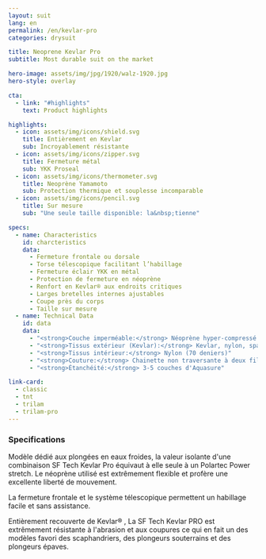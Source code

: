 ```yaml
---
layout: suit
lang: en
permalink: /en/kevlar-pro
categories: drysuit

title: Neoprene Kevlar Pro
subtitle: Most durable suit on the market

hero-image: assets/img/jpg/1920/walz-1920.jpg
hero-style: overlay

cta:
  - link: "#highlights"
    text: Product highlights

highlights:
  - icon: assets/img/icons/shield.svg
    title: Entièrement en Kevlar
    sub: Incroyablement résistante
  - icon: assets/img/icons/zipper.svg
    title: Fermeture métal
    sub: YKK Proseal
  - icon: assets/img/icons/thermometer.svg
    title: Neoprène Yamamoto
    sub: Protection thermique et souplesse incomparable
  - icon: assets/img/icons/pencil.svg
    title: Sur mesure
    sub: "Une seule taille disponible: la&nbsp;tienne"

specs:
  - name: Characteristics
    id: charcteristics
    data: 
      - Fermeture frontale ou dorsale
      - Torse télescopique facilitant l’habillage
      - Fermeture éclair YKK en métal
      - Protection de fermeture en néoprène
      - Renfort en Kevlar® aux endroits critiques
      - Larges bretelles internes ajustables
      - Coupe près du corps
      - Taille sur mesure
  - name: Technical Data
    id: data
    data:
      - "<strong>Couche imperméable:</strong> Néoprène hyper-compressé 2mm"
      - "<strong>Tissus extérieur (Kevlar):</strong> Kevlar, nylon, spandex"
      - "<strong>Tissus intérieur:</strong> Nylon (70 deniers)"
      - "<strong>Couture:</strong> Chainette non traversante à deux fils"
      - "<strong>Étanchéité:</strong> 3-5 couches d'Aquasure"

link-card:
  - classic
  - tnt
  - trilam
  - trilam-pro
---
```

<h3 class="content-title">Specifications</h3>

Modèle dédié aux plongées en eaux froides, la valeur isolante d'une combinaison SF Tech Kevlar Pro équivaut à elle seule à un Polartec Power stretch. Le néoprène utilisé est extrêmement flexible et profère une excellente liberté de mouvement.

La fermeture frontale et le système télescopique permettent un habillage facile et sans assistance.

Entièrement recouverte de Kevlar® , La SF Tech Kevlar PRO est extrêmement résistante à l'abrasion et aux coupures ce qui en fait un des modèles favori des scaphandriers, des plongeurs souterrains et des plongeurs épaves.

